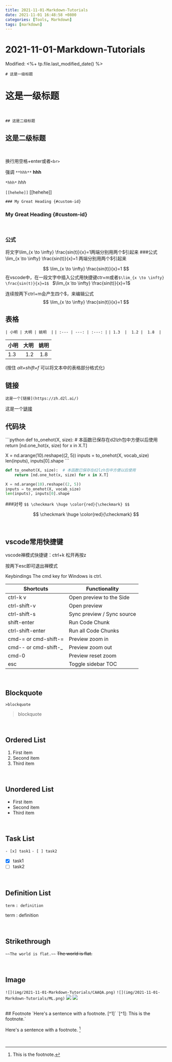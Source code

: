 ```yaml
---
title: 2021-11-01-Markdown-Tutorials
date: 2021-11-01 16:48:58 +0800
categories: [Tools, Markdown]
tags: [markdown]
---
```

# 2021-11-01-Markdown-Tutorials
Modified: <%+ tp.file.last_modified_date() %>

`# 这是一级标题`
# 这是一级标题 
<br>

`## 这是二级标题`
## 这是二级标题
<br>

换行用空格+enter或者`<br>` 
<br>

强调
`**hhh**`
**hhh** 
<br>


`*hhh*`
*hhh* 
<br>


`[[hehehe]]`
[[hehehe]] 
<br>


`### My Great Heading {#custom-id}`
### My Great Heading {#custom-id}
<br>
  
 
### 公式
将文字\lim_{x \to \infty} \frac{sin(t)}{x}=1两端分别用两个$引起来
###公式
\lim_{x \to \infty} \frac{sin(t)}{x}=1 两端分别用两个$引起来

$$
\lim_{x \to \infty} \frac{sin(t)}{x}=1
$$
在vscode中，在一段文字中插入公式用快捷键ctr+m或者`$\lim_{x \to \infty} \frac{sin(t)}{x}=1$ `
$\lim_{x \to \infty} \frac{sin(t)}{x}=1$ 

连续按两下ctrl+m会产生四个\$，来编辑公式
$$
\lim_{x \to \infty} \frac{sin(t)}{x}=1
$$




## 表格
`| 小明 | 大明 | 姚明  |`
`| :--- | ---: | :---: |`
`| 1.3  |  1.2 |  1.8  |`

| 小明 | 大明 | 姚明  |
| :--- | ---: | :---: |
| 1.3  |  1.2 |  1.8  |


(按住 *alt+shift+f* 可以将文本中的表格部分格式化)

## 链接
`这是一个[链接](https://zh.d2l.ai/)`

这是一个[链接](https://zh.d2l.ai/)


## 代码块
\```python
def to_onehot(X, size):  # 本函数已保存在d2lzh包中方便以后使用
    return [nd.one_hot(x, size) for x in X.T]

X = nd.arange(10).reshape((2, 5))
inputs = to_onehot(X, vocab_size)
len(inputs), inputs[0].shape
\```

```python
def to_onehot(X, size):  # 本函数已保存在d2lzh包中方便以后使用
    return [nd.one_hot(x, size) for x in X.T]

X = nd.arange(10).reshape((2, 5))
inputs = to_onehot(X, vocab_size)
len(inputs), inputs[0].shape
```

###对号
`$$
\checkmark
\huge \color{red}{\checkmark}
$$`

$$
\checkmark
\huge \color{red}{\checkmark}
$$


<br>

## vscode常用快捷键
vscode禅模式快捷键：ctrl+k 松开再按z

按两下esc即可退出禅模式


Keybindings
The cmd key for Windows is ctrl.

| Shortcuts            | Functionality              |
| -------------------- | -------------------------- |
| ctrl-k v             | Open preview to the Side   |
| ctrl-shift-v         | Open preview               |
| ctrl-shift-s         | Sync preview / Sync source |
| shift-enter          | Run Code Chunk             |
| ctrl-shift-enter     | Run all Code Chunks        |
| cmd-= or cmd-shift-= | Preview zoom in            |
| cmd-- or cmd-shift-_ | Preview zoom out           |
| cmd-0                | Preview reset zoom         |
| esc                  | Toggle sidebar TOC         |

<br>

## Blockquote
`>blockquote`
>blockquote

<br>

## Ordered List
1. First item
2. Second item
3. Third item

<br>

## Unordered List
- First item
- Second item
- Third item

<br>

## Task List
`- [x] task1`
`- [ ] task2`


- [x] task1
- [ ] task2

<br>

## Definition List
`term`
`: definition`

term
: definition

<br>

## Strikethrough
`~~The world is flat.~~`
~~The world is flat.~~

<br>

## Image
`![](img/2021-11-01-Markdown-Tutorials/CAAQA.png)`
`![](img/2021-11-01-Markdown-Tutorials/ML.png)`
![](/img/2021-11-01-Markdown-Tutorials/CAAQA.png)
![](/img/2021-11-01-Markdown-Tutorials/ML.png)

<br>
## Footnote
`Here's a sentence with a footnote. [^1]`
`[^1]: This is the footnote.`

Here's a sentence with a footnote. [^1]

[^1]: This is the footnote.

<br>